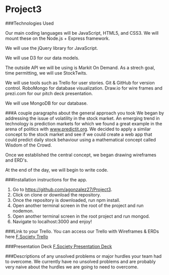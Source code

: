 # Project3

###Technologies Used

Our main coding languages will be JavaScript, HTML5, and CSS3.  We will mount these on the Node.js + Express framework.  

We will use the jQuery library for JavaScript.  

We will use D3 for our data models.

The outside API we will be using is Markit On Demand.  As a strech goal, time permitting, we will use StockTwits.

We will use tools such as Trello for user stories.  Git & GitHub for version control.  RoboMongo for database visualization.  Draw.io for wire frames and prezi.com for our pitch deck presentation.

We will use MongoDB for our database. 

###A couple paragraphs about the general approach you took
We began by addressing the issue of volatility in the stock market.  An emerging trend in technology is prediction markets for which we found a great example in the arena of politics with www.predictit.org.  We decided to apply a similar concept to the stock market and see if we could create a web app that could predict daily stock behaviour using a mathematical concept called Wisdom of the Crowd.  

Once we established the central concept, we began drawing wireframes and ERD's.  

At the end of the day, we will begin to write code.  

###Installation instructions for the app.
1.  Go to https://github.com/agonzalez27/Project3. 
2. Click on clone or download the repository. 
3. Once the repository is downloaded, run npm install.
4. Open another terminal screen in the root of the project and run nodemon.
5. Open another terminal screen in the root project and run mongod.  
6. Navigate to localhost:3000 and enjoy!

###Link to your Trello.
You can access our Trello with Wireframes & ERDs here [F.Society Trello](https://trello.com/b/1pUeWbrg/project-3 "F.Society Trello")

###Presentation Deck 
[F.Society Presentation Deck](https://prezi.com/nfm5rlv-wgd0/stockclosr/ "F.Society Trello")

###Descriptions of any unsolved problems or major hurdles your team had to overcome.
We currently have no unsolved problems and are probably very naive about the hurdles we are going to need to overcome.  